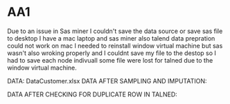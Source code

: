 # AA1

Due to an issue in Sas miner I couldn't save the data source or save sas file to desktop 
I have a mac laptop and sas miner also talend data prepration could not work on mac I needed to reinstall window virtual machine but sas wasn't also wroking 
properly and I couldnt save my file to the destop so I had to save each node indivuall some file were lost for talned due to the window virtual machine.

DATA:
DataCustomer.xlsx
DATA AFTER SAMPLING AND IMPUTATION:

DATA AFTER CHECKING FOR DUPLICATE ROW IN TALNED:

